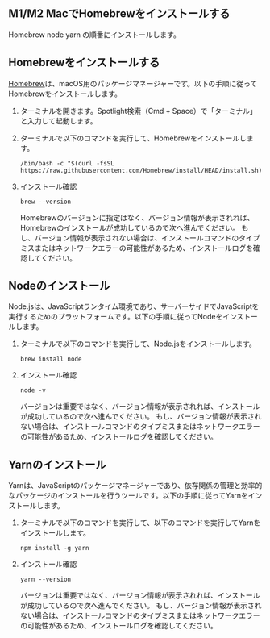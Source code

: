 ## M1/M2 MacでHomebrewをインストールする
Homebrew
node
yarn
の順番にインストールします。

## Homebrewをインストールする
[Homebrew](https://brew.sh/index_ja "配布元サイトへのリンク")は、macOS用のパッケージマネージャーです。以下の手順に従ってHomebrewをインストールします。

1. ターミナルを開きます。Spotlight検索（Cmd + Space）で「ターミナル」と入力して起動します。

2. ターミナルで以下のコマンドを実行して、Homebrewをインストールします。

   ```shell
   /bin/bash -c "$(curl -fsSL https://raw.githubusercontent.com/Homebrew/install/HEAD/install.sh)"
   ```

3. インストール確認
   ```shell
   brew --version
   ``` 
   Homebrewのバージョンに指定はなく、バージョン情報が表示されれば、Homebrewのインストールが成功しているので次へ進んでください。
   もし、バージョン情報が表示されない場合は、インストールコマンドのタイプミスまたはネットワークエラーの可能性があるため、インストールログを確認してください。

## Nodeのインストール
Node.jsは、JavaScriptランタイム環境であり、サーバーサイドでJavaScriptを実行するためのプラットフォームです。以下の手順に従ってNodeをインストールします。
1. ターミナルで以下のコマンドを実行して、Node.jsをインストールします。
   ```shell
   brew install node
   ```
   
2. インストール確認
   ```shell
   node -v
   ```
   バージョンは重要ではなく、バージョン情報が表示されれば、インストールが成功しているので次へ進んでください。
   もし、バージョン情報が表示されない場合は、インストールコマンドのタイプミスまたはネットワークエラーの可能性があるため、インストールログを確認してください。
   
## Yarnのインストール
Yarnは、JavaScriptのパッケージマネージャーであり、依存関係の管理と効率的なパッケージのインストールを行うツールです。以下の手順に従ってYarnをインストールします。
1. ターミナルで以下のコマンドを実行して、以下のコマンドを実行してYarnをインストールします。

   ```shell
   npm install -g yarn
   ```
   
2. インストール確認
   ```shell
   yarn --version
   ```
   バージョンは重要ではなく、バージョン情報が表示されれば、インストールが成功しているので次へ進んでください。
   もし、バージョン情報が表示されない場合は、インストールコマンドのタイプミスまたはネットワークエラーの可能性があるため、インストールログを確認してください。


